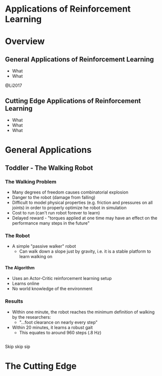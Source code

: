 # Applications of Reinforcement Learning

# Overview

## General Applications of Reinforcement Learning
  - What
  - What

@Li2017

## Cutting Edge Applications of Reinforcement Learning
  - What
  - What
  - What

# General Applications

## Toddler - The Walking Robot

### The Walking Problem
  - Many degrees of freedom causes combinatorial explosion
  - Danger to the robot (damage from falling)
  - Difficult to model physical properties (e.g. friction and pressures on all joints) in order to properly optimize  he robot in simulation
  - Cost to run (can't run robot forever to learn)
  - Delayed reward - "torques applied at one time may have an effect on the performance many steps in the future"

### The Robot
 - A simple "passive walker" robot
   - Can walk down a slope just by gravity, i.e. it is a stable platform to learn walking on

#### The Algorithm
 - Uses an Actor-Critic reinforcement learning setup
 - Learns online
 - No world knowledge of the environment


### Results
 - Within one minute, the robot reaches the minimum definition of walking by the researchers:
   - "...foot clearance on nearly every step"
 - Within 20 minutes, it learns a robust gait
   - This equates to around 960 steps (.8 Hz)

##

 Skip skip sip

# The Cutting Edge

